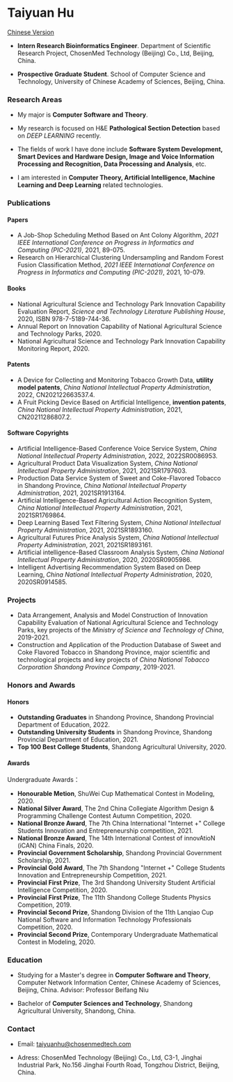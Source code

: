 # Taiyuan Hu
[Chinese Version](https://hutaiyuan.github.io/README_CN.html)

- **Intern Research Bioinformatics Engineer**. Department of Scientific Research Project, ChosenMed Technology (Beijing) Co., Ltd, Beijing, China.

- **Prospective Graduate Student**. School of Computer Science and Technology, University of Chinese Academy of Sciences, Beijing, China.


### Research Areas

- My major is **Computer Software and Theory**.

- My research is focused on H&E **Pathological Section Detection** based on *DEEP LEARNING* recently.

- The fields of work I have done include **Software System Development, Smart Devices and Hardware Design, Image and Voice Information Processing and Recognition, Data Processing and Analysis**, etc.

- I am interested in **Computer Theory, Artificial Intelligence, Machine Learning and Deep Learning** related technologies.

### Publications

#### Papers
- A Job-Shop Scheduling Method Based on Ant Colony Algorithm, *2021 IEEE International Conference on Progress in Informatics and Computing (PIC-2021)*, 2021, 89-075.
- Research on Hierarchical Clustering Undersampling and Random Forest Fusion Classification Method, *2021 IEEE International Conference on Progress in Informatics and Computing (PIC-2021)*, 2021, 10-079.


#### Books
- National Agricultural Science and Technology Park Innovation Capability Evaluation Report, *Science and Technology Literature Publishing House*, 2020, ISBN 978-7-5189-744-36.
- Annual Report on Innovation Capability of National Agricultural Science and Technology Parks, 2020.
- National Agricultural Science and Technology Park Innovation Capability Monitoring Report, 2020.


#### Patents
- A Device for Collecting and Monitoring Tobacco Growth Data, **utility model patents**, *China National lntellectual Property Administration*, 2022, CN202122663537.4.
- A Fruit Picking Device Based on Artificial Intelligence, **invention patents**, *China National lntellectual Property Administration*, 2021, CN20211286807.2.

#### Software Copyrights

- Artificial Intelligence-Based Conference Voice Service System, *China National lntellectual Property Administration*, 2022, 2022SR0086953.
- Agricultural Product Data Visualization System, *China National lntellectual Property Administration*, 2021, 2021SR1797603.
- Production Data Service System of Sweet and Coke-Flavored Tobacco in Shandong Province, *China National lntellectual Property Administration*, 2021, 2021SR1913164.
- Artificial Intelligence-Based Agricultural Action Recognition System, *China National lntellectual Property Administration*, 2021, 2021SR1769864.
- Deep Learning Based Text Filtering System, *China National lntellectual Property Administration*, 2021, 2021SR1893160.
- Agricultural Futures Price Analysis System, *China National lntellectual Property Administration*, 2021, 2021SR1893161.
- Artificial intelligence-Based Classroom Analysis System, *China National lntellectual Property Administration*, 2020, 2020SR0905986.
- Intelligent Advertising Recommendation System Based on Deep Learning, *China National lntellectual Property Administration*, 2020, 2020SR0914585.


### Projects
- Data Arrangement, Analysis and Model Construction of Innovation Capability Evaluation of National Agricultural Science and Technology Parks, key projects of the *Ministry of Science and Technology of China*, 2019-2021.
- Construction and Application of the Production Database of Sweet and Coke Flavored Tobacco in Shandong Province, major scientific and technological projects and key projects of *China National Tobacco Corporation Shandong Province Company*, 2019-2021.


### Honors and Awards
#### Honors
- **Outstanding Graduates** in Shandong Province, Shandong Provincial Department of Education, 2022.
- **Outstanding University Students** in Shandong Province, Shandong Provincial Department of Education, 2021.
- **Top 100 Best College Students**, Shandong Agricultural University, 2020.

#### Awards

Undergraduate Awards：
- **Honourable Metion**, ShuWei Cup Mathematical Contest in Modeling, 2020.
- **National Silver Award**, The 2nd China Collegiate Algorithm Design & Programming Challenge Contest Autumn Competition, 2020.
- **National Bronze Award**, The 7th China International "Internet +" College Students Innovation and Entrepreneurship competition, 2021.
- **National Bronze Award**, The 14th International Contest of innovAtioN (iCAN) China Finals, 2020.
- **Provincial Government Scholarship**, Shandong Provincial Government Scholarship, 2021.
- **Provincial Gold Award**, The 7th Shandong "Internet +" College Students Innovation and Entrepreneurship Competition, 2021.
- **Provincial First Prize**, The 3rd Shandong University Student Artificial Intelligence Competition, 2020.
- **Provincial First Prize**, The 11th Shandong College Students Physics Competition, 2019.
- **Provincial Second Prize**, Shandong Division of the 11th Lanqiao Cup National Software and Information Technology Professionals Competition, 2020.
- **Provincial Second Prize**, Contemporary Undergraduate Mathematical Contest in Modeling, 2020.



### Education

- Studying for a Master's degree in **Computer Software and Theory**, Computer Network Information Center, Chinese Academy of Sciences, Beijing, China. Advisor: Professor Beifang Niu

- Bachelor of **Computer Sciences and Technology**, Shandong Agricultural University, Shandong, China.



### Contact

- Email: taiyuanhu@chosenmedtech.com

- Adress: ChosenMed Technology (Beijing) Co., Ltd, C3-1, Jinghai Industrial Park, No.156 Jinghai Fourth Road, Tongzhou District, Beijing, China.
